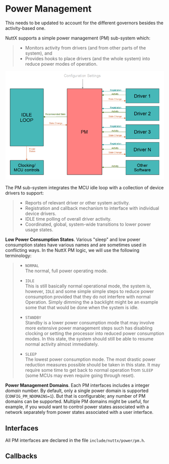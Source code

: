 # Power Management

<div class="todo">

This needs to be updated to account for the different governors besides
the activity-based one.

</div>

NuttX supports a simple power management (PM) sub-system which:

>   - Monitors activity from drivers (and from other parts of the
>     system), and
>   - Provides hooks to place drivers (and the whole system) into reduce
>     power modes of operation.

![figure](pm.png)

The PM sub-system integrates the MCU idle loop with a collection of
device drivers to support:

>   - Reports of relevant driver or other system activity.
>   - Registration and callback mechanism to interface with individual
>     device drivers.
>   - IDLE time polling of overall driver activity.
>   - Coordinated, global, system-wide transitions to lower power usage
>     states.

**Low Power Consumption States**. Various "sleep" and low power
consumption states have various names and are sometimes used in
conflicting ways. In the NuttX PM logic, we will use the following
terminology:

>   - `NORMAL`  
>     The normal, full power operating mode.
> 
>   - `IDLE`  
>     This is still basically normal operational mode, the system is,
>     however, `IDLE` and some simple simple steps to reduce power
>     consumption provided that they do not interfere with normal
>     Operation. Simply dimming the a backlight might be an example some
>     that that would be done when the system is idle.
> 
>   - `STANDBY`  
>     Standby is a lower power consumption mode that may involve more
>     extensive power management steps such has disabling clocking or
>     setting the processor into reduced power consumption modes. In
>     this state, the system should still be able to resume normal
>     activity almost immediately.
> 
>   - `SLEEP`  
>     The lowest power consumption mode. The most drastic power
>     reduction measures possible should be taken in this state. It may
>     require some time to get back to normal operation from `SLEEP`
>     (some MCUs may even require going through reset).

**Power Management Domains**. Each PM interfaces includes a integer
*domain* number. By default, only a single power domain is supported
(`CONFIG_PM_NDOMAINS=1`). But that is configurable; any number of PM
domains can be supported. Multiple PM domains might be useful, for
example, if you would want to control power states associated with a
network separately from power states associated with a user interface.

## Interfaces

All PM interfaces are declared in the file `include/nuttx/power/pm.h`.

## Callbacks
